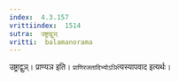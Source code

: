 ```yaml
---
index:  4.3.157
vrittiindex:  1514
sutra:  उष्ट्राद्वुञ्
vritti:  balamanorama 
---
```


उष्ट्राद्वुञ्। प्राण्यञ इति। `प्राणिरजतादिभ्योऽञि`त्यस्यापवाद इत्यर्थः। 


